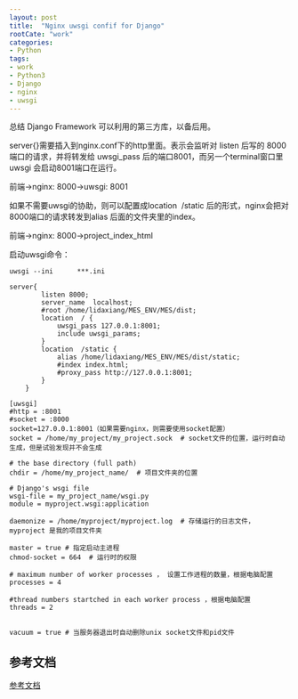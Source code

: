 ```yaml
---
layout: post
title:  "Nginx uwsgi confif for Django"
rootCate: "work"
categories:
- Python
tags:
- work
- Python3
- Django
- nginx
- uwsgi
---
```


总结 Django Framework 可以利用的第三方库，以备后用。

<!---more--->

server{}需要插入到nginx.conf下的http里面。表示会监听对 listen 后写的 8000 端口的请求，并将转发给 uwsgi_pass 后的端口8001，而另一个terminal窗口里uwsgi 会启动8001端口在运行。

前端->nginx: 8000->uwsgi: 8001

如果不需要uwsgi的协助，则可以配置成location  /static 后的形式，nginx会把对8000端口的请求转发到alias 后面的文件夹里的index。

前端->nginx: 8000->project_index_html

启动uwsgi命令：
```
uwsgi --ini      ***.ini
```
```
server{
		listen 8000;
		server_name  localhost;
		#root /home/lidaxiang/MES_ENV/MES/dist;		
		location  / { 
		    uwsgi_pass 127.0.0.1:8001;
		    include uwsgi_params;	    
		}
		location  /static {
		    alias /home/lidaxiang/MES_ENV/MES/dist/static;
		    #index index.html;
		    #proxy_pass http://127.0.0.1:8001;
		}
	}
```

```
[uwsgi]
#http = :8001
#socket = :8000
socket=127.0.0.1:8001（如果需要nginx，则需要使用socket配置）
socket = /home/my_project/my_project.sock  # socket文件的位置，运行时自动生成，但是试验发现并不会生成

# the base directory (full path)
chdir = /home/my_project_name/  # 项目文件夹的位置

# Django's wsgi file
wsgi-file = my_project_name/wsgi.py
module = myproject.wsgi:application

daemonize = /home/myproject/myproject.log  # 存储运行的日志文件， myproject 是我的项目文件夹

master = true # 指定启动主进程
chmod-socket = 664  # 运行时的权限

# maximum number of worker processes ， 设置工作进程的数量，根据电脑配置
processes = 4

#thread numbers startched in each worker process ，根据电脑配置
threads = 2


vacuum = true # 当服务器退出时自动删除unix socket文件和pid文件
```

## 参考文档

[参考文档](https://www.cnblogs.com/Erick-L/p/7066455.html)
